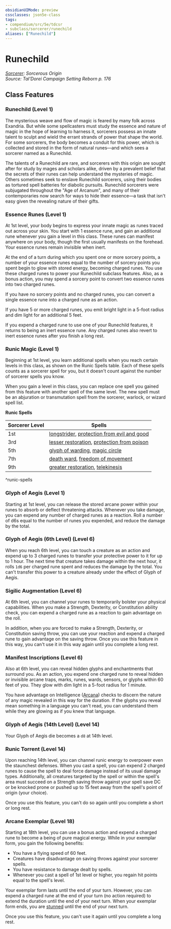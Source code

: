```yaml
---
obsidianUIMode: preview
cssclasses: json5e-class
tags:
- compendium/src/5e/tdcsr
- subclass/sorcerer/runechild
aliases: ["Runechild"]
---
```

# Runechild
*[Sorcerer](sorcerer.md): Sorcerous Origin*  
*Source: Tal'Dorei Campaign Setting Reborn p. 176*  


## Class Features

### Runechild (Level 1)

The mysterious weave and flow of magic is feared by many folk across Exandria. But while some spellcasters must study the essence and nature of magic in the hope of learning to harness it, sorcerers possess an innate talent to sculpt and wield the errant strands of power that shape the world. For some sorcerers, the body becomes a conduit for this power, which is collected and stored in the form of natural runes—and which sees a sorcerer named as a Runechild.

The talents of a Runechild are rare, and sorcerers with this origin are sought after for study by mages and scholars alike, driven by a prevalent belief that the secrets of their runes can help understand the mysteries of magic. Others sometimes seek to enslave Runechild sorcerers, using their bodies as tortured spell batteries for diabolic pursuits. Runechild sorcerers were subjugated throughout the "Age of Arcanum", and many of their contemporaries now search for ways to hide their essence—a task that isn't easy given the revealing nature of their gifts.

### Essence Runes (Level 1)

At 1st level, your body begins to express your innate magic as runes traced out across your skin. You start with 1 essence rune, and gain an additional rune whenever you gain a level in this class. These runes can manifest anywhere on your body, though the first usually manifests on the forehead. Your essence runes remain invisible when inert.

At the end of a turn during which you spent one or more sorcery points, a number of your essence runes equal to the number of sorcery points you spent begin to glow with stored energy, becoming charged runes. You use these charged runes to power your Runechild subclass features. Also, as a bonus action, you may spend a sorcery point to convert two essence runes into two charged runes.

If you have no sorcery points and no charged runes, you can convert a single essence rune into a charged rune as an action.

If you have 5 or more charged runes, you emit bright light in a 5-foot radius and dim light for an additional 5 feet.

If you expend a charged rune to use one of your Runechild features, it returns to being an inert essence rune. Any charged runes also revert to inert essence runes after you finish a long rest.

### Runic Magic (Level 1)

Beginning at 1st level, you learn additional spells when you reach certain levels in this class, as shown on the Runic Spells table. Each of these spells counts as a sorcerer spell for you, but it doesn't count against the number of sorcerer spells you know.

When you gain a level in this class, you can replace one spell you gained from this feature with another spell of the same level. The new spell must be an abjuration or transmutation spell from the sorcerer, warlock, or wizard spell list.

**Runic Spells**

| Sorcerer Level | Spells |
|----------------|--------|
| 1st | [longstrider](/Systems/5e/spells/longstrider.md), [protection from evil and good](/Systems/5e/spells/protection-from-evil-and-good.md) |
| 3rd | [lesser restoration](/Systems/5e/spells/lesser-restoration.md), [protection from poison](/Systems/5e/spells/protection-from-poison.md) |
| 5th | [glyph of warding](/Systems/5e/spells/glyph-of-warding.md), [magic circle](/Systems/5e/spells/magic-circle.md) |
| 7th | [death ward](/Systems/5e/spells/death-ward.md), [freedom of movement](/Systems/5e/spells/freedom-of-movement.md) |
| 9th | [greater restoration](/Systems/5e/spells/greater-restoration.md), [telekinesis](/Systems/5e/spells/telekinesis.md) |
^runic-spells

### Glyph of Aegis (Level 1)

Starting at 1st level, you can release the stored arcane power within your runes to absorb or deflect threatening attacks. Whenever you take damage, you can expend any number of charged runes as a reaction. Roll a number of d6s equal to the number of runes you expended, and reduce the damage by the total.

### Glyph of Aegis (6th Level) (Level 6)

When you reach 6th level, you can touch a creature as an action and expend up to 3 charged runes to transfer your protective power to it for up to 1 hour. The next time that creature takes damage within the next hour, it rolls `1d6` per charged rune spent and reduces the damage by the total. You can't transfer this power to a creature already under the effect of Glyph of Aegis.

### Sigilic Augmentation (Level 6)

At 6th level, you can channel your runes to temporarily bolster your physical capabilities. When you make a Strength, Dexterity, or Constitution ability check, you can expend a charged rune as a reaction to gain advantage on the roll.

In addition, when you are forced to make a Strength, Dexterity, or Constitution saving throw, you can use your reaction and expend a charged rune to gain advantage on the saving throw. Once you use this feature in this way, you can't use it in this way again until you complete a long rest.

### Manifest Inscriptions (Level 6)

Also at 6th level, you can reveal hidden glyphs and enchantments that surround you. As an action, you expend one charged rune to reveal hidden or invisible arcane traps, marks, runes, wards, sensors, or glyphs within 60 feet of you. They glow with dim light in a 5-foot radius for 1 minute.

You have advantage on Intelligence ([Arcana](/Systems/5e/rules/skills.md#Arcana)) checks to discern the nature of any magic revealed in this way for the duration. If the glyphs you reveal mean something in a language you can't read, you can understand them while they are glowing as if you knew that language.

### Glyph of Aegis (14th Level) (Level 14)

Your Glyph of Aegis die becomes a `d8` at 14th level.

### Runic Torrent (Level 14)

Upon reaching 14th level, you can channel runic energy to overpower even the staunchest defenses. When you cast a spell, you can expend 2 charged runes to cause the spell to deal force damage instead of its usual damage types. Additionally, all creatures targeted by the spell or within the spell's area must succeed on a Strength saving throw against your spell save DC or be knocked prone or pushed up to 15 feet away from the spell's point of origin (your choice).

Once you use this feature, you can't do so again until you complete a short or long rest.

### Arcane Exemplar (Level 18)

Starting at 18th level, you can use a bonus action and expend a charged rune to become a being of pure magical energy. While in your exemplar form, you gain the following benefits:

- You have a flying speed of 60 feet.  
- Creatures have disadvantage on saving throws against your sorcerer spells.  
- You have resistance to damage dealt by spells.  
- Whenever you cast a spell of 1st level or higher, you regain hit points equal to the spell's level.  

Your exemplar form lasts until the end of your turn. However, you can expend a charged rune at the end of your turn (no action required) to extend the duration until the end of your next turn. When your exemplar form ends, you are [stunned](/Systems/5e/rules/conditions.md#stunned) until the end of your next turn.

Once you use this feature, you can't use it again until you complete a long rest.